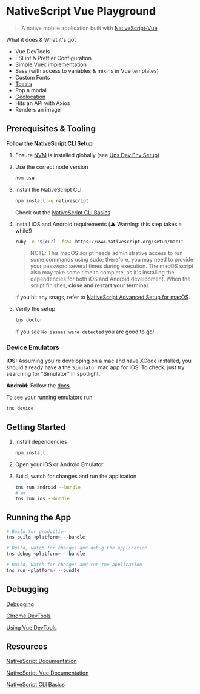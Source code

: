 # NativeScript Vue Playground

> A native mobile application built with [NativeScript-Vue](https://nativescript-vue.org/)

What it does & What it's got

- Vue DevTools
- ESLint & Prettier Configuration
- Simple Vuex implementation
- Sass (with access to variables & mixins in Vue templates)
- Custom Fonts
- [Toasts](https://www.npmjs.com/package/nativescript-toast)
- Pop a modal
- [Geolocation](https://github.com/NativeScript/nativescript-geolocation)
- Hits an API with Axios
- Renders an image

## Prerequisites & Tooling

**Follow the [NativeScript CLI Setup](https://docs.nativescript.org/start/quick-setup)**

1. Ensure [NVM](https://github.com/creationix/nvm) is installed globally (see [Ups Dev Env Setup](https://github.com/Upstatement/Upstatement/wiki/2017-Development-Environment-Setup))

2. Use the correct node version

   ```bash
   nvm use
   ```

3. Install the NativeScript CLI

   ```bash
   npm install -g nativescript
   ```

   Check out the [NativeScript CLI Basics](https://docs.nativescript.org/start/cli-basics)

4. Install iOS and Android requirements (⚠️ Warning: this step takes a while!)

   ```bash
   ruby -e "$(curl -fsSL https://www.nativescript.org/setup/mac)"
   ```

   > NOTE: This macOS script needs administrative access to run some commands using sudo; therefore, you may need to provide your password several times during execution. The macOS script also may take some time to complete, as it's installing the dependencies for both iOS and Android development. When the script finishes, **close and restart your terminal**.

   If you hit any snags, refer to [NativeScript Advanced Setup for macOS](https://docs.nativescript.org/start/ns-setup-os-x).

5. Verify the setup

   ```bash
   tns doctor
   ```

   If you see `No issues were detected` you are good to go!

### Device Emulators

**iOS:** Assuming you're developing on a mac and have XCode installed, you should already have a the `Simulator` mac app for iOS. To check, just try searching for "Simulator" in spotlight.

**Android:** Follow the [docs](https://docs.nativescript.org/tooling/android-virtual-devices).

To see your running emulators run

```bash
tns device
```

## Getting Started

1. Install dependencies

   ```bash
   npm install
   ```

2. Open your iOS or Android Emulator

3. Build, watch for changes and run the application

   ```bash
   tns run android --bundle
   # or
   tns run ios --bundle
   ```

## Running the App

```bash
# Build for production
tns build <platform> --bundle

# Build, watch for changes and debug the application
tns debug <platform> --bundle

# Build, watch for changes and run the application
tns run <platform> --bundle
```

## Debugging

[Debugging](https://docs.nativescript.org/tooling/debugging/debugging)

[Chrome DevTools](https://docs.nativescript.org/tooling/debugging/chrome-devtools)

[Using Vue DevTools](https://nativescript-vue.org/en/docs/getting-started/vue-devtools/)

## Resources

[NativeScript Documentation](https://docs.nativescript.org/core-concepts/technical-overview)

[NativeScript-Vue Documentation](https://nativescript-vue.org/)

[NativeScript CLI Basics](https://docs.nativescript.org/start/cli-basics)
